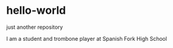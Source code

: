 # hello-world
just another repository

I am a student and trombone player at Spanish Fork High School

